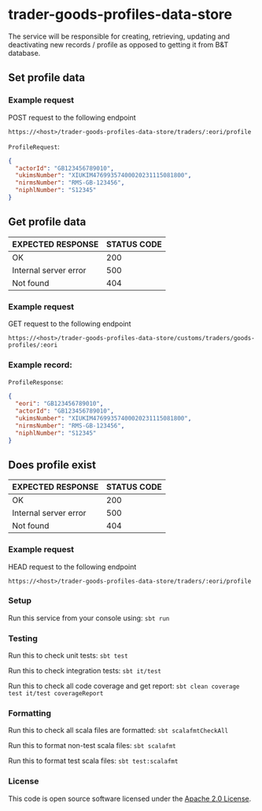 
# trader-goods-profiles-data-store

The service will be responsible for creating, retrieving, updating and deactivating new records / profile as opposed to getting it from B&T database.

## Set profile data

### Example request

POST request to the following endpoint

```
https://<host>/trader-goods-profiles-data-store/traders/:eori/profile
```

`ProfileRequest`:
```json
{
  "actorId": "GB123456789010",
  "ukimsNumber": "XIUKIM47699357400020231115081800",
  "nirmsNumber": "RMS-GB-123456",
  "niphlNumber": "S12345"
}
```
## Get profile data

| EXPECTED RESPONSE     | STATUS CODE |
|-----------------------|-------------|
| OK                    | 200         |
| Internal server error | 500         |
| Not found             | 404         |


### Example request

GET request to the following endpoint

```
https://<host>/trader-goods-profiles-data-store/customs/traders/goods-profiles/:eori  
```
### Example record:
`ProfileResponse`:
```json
{
  "eori": "GB123456789010",
  "actorId": "GB123456789010",
  "ukimsNumber": "XIUKIM47699357400020231115081800",
  "nirmsNumber": "RMS-GB-123456",
  "niphlNumber": "S12345"
}
```

## Does profile exist

| EXPECTED RESPONSE     | STATUS CODE |
|-----------------------|-------------|
| OK                    | 200         |
| Internal server error | 500         |
| Not found             | 404         |


### Example request

HEAD request to the following endpoint

```
https://<host>/trader-goods-profiles-data-store/traders/:eori/profile
```

### Setup

Run this service from your console using: `sbt run`

### Testing

Run this to check unit tests: `sbt test`

Run this to check integration tests: `sbt it/test`

Run this to check all code coverage and get report: `sbt clean coverage test it/test coverageReport`

### Formatting

Run this to check all scala files are formatted: `sbt scalafmtCheckAll`

Run this to format non-test scala files: `sbt scalafmt`

Run this to format test scala files: `sbt test:scalafmt`



### License

This code is open source software licensed under the [Apache 2.0 License]("http://www.apache.org/licenses/LICENSE-2.0.html").

